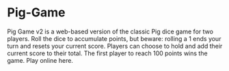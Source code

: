 # Pig-Game
Pig Game v2 is a web-based version of the classic Pig dice game for two players. Roll the dice to accumulate points, but beware: rolling a 1 ends your turn and resets your current score. Players can choose to hold and add their current score to their total. The first player to reach 100 points wins the game. Play online here.
